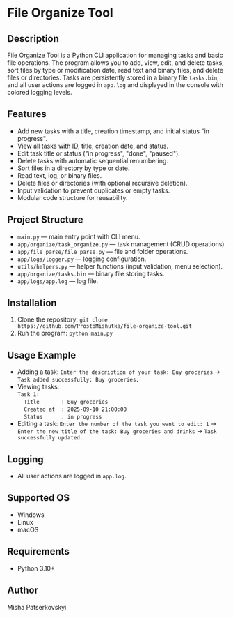 # File Organize Tool

## Description
File Organize Tool is a Python CLI application for managing tasks and basic file operations. The program allows you to add, view, edit, and delete tasks, sort files by type or modification date, read text and binary files, and delete files or directories. Tasks are persistently stored in a binary file `tasks.bin`, and all user actions are logged in `app.log` and displayed in the console with colored logging levels.

## Features
- Add new tasks with a title, creation timestamp, and initial status "in progress".
- View all tasks with ID, title, creation date, and status.
- Edit task title or status ("in progress", "done", "paused").
- Delete tasks with automatic sequential renumbering.
- Sort files in a directory by type or date.
- Read text, log, or binary files.
- Delete files or directories (with optional recursive deletion).
- Input validation to prevent duplicates or empty tasks.
- Modular code structure for reusability.

## Project Structure
- `main.py` — main entry point with CLI menu.
- `app/organize/task_organize.py` — task management (CRUD operations).
- `app/file_parse/file_parse.py` — file and folder operations.
- `app/logs/logger.py` — logging configuration.
- `utils/helpers.py` — helper functions (input validation, menu selection).
- `app/organize/tasks.bin` — binary file storing tasks.
- `app/logs/app.log` — log file.

## Installation
1. Clone the repository: `git clone https://github.com/ProstoMishutka/file-organize-tool.git`
2. Run the program: `python main.py`

## Usage Example
- Adding a task: `Enter the description of your task: Buy groceries` → `Task added successfully: Buy groceries.`
- Viewing tasks:  
`Task 1:`  
`  Title       : Buy groceries`  
`  Created at  : 2025-09-10 21:00:00`  
`  Status      : in progress`
- Editing a task: `Enter the number of the task you want to edit: 1` → `Enter the new title of the task: Buy groceries and drinks` → `Task successfully updated.`

## Logging
- All user actions are logged in `app.log`.

## Supported OS
- Windows  
- Linux  
- macOS

## Requirements
- Python 3.10+  

## Author
Misha Patserkovskyi
